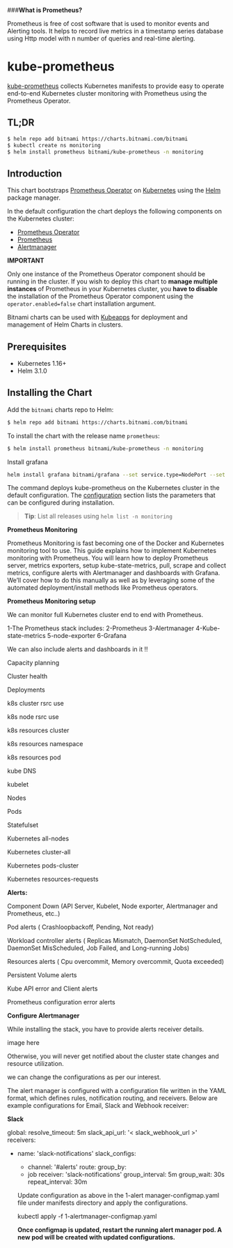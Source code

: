 ###**What is Prometheus?**

Prometheus is free of cost software that is used to monitor events and Alerting tools. It helps to record live metrics in a timestamp series database using Http model with n number of queries and real-time alerting.


# kube-prometheus

[kube-prometheus](https://github.com/prometheus-operator/kube-prometheus) collects Kubernetes manifests to provide easy to operate end-to-end Kubernetes cluster monitoring with Prometheus using the Prometheus Operator.

## TL;DR

```bash
$ helm repo add bitnami https://charts.bitnami.com/bitnami
$ kubectl create ns monitoring
$ helm install prometheus bitnami/kube-prometheus -n monitoring
```

## Introduction

This chart bootstraps [Prometheus Operator](https://github.com/bitnami/bitnami-docker-prometheus-operator) on [Kubernetes](http://kubernetes.io) using the [Helm](https://helm.sh) package manager.

In the default configuration the chart deploys the following components on the Kubernetes cluster:

- [Prometheus Operator](https://github.com/prometheus-operator/prometheus-operator)
- [Prometheus](https://github.com/prometheus/prometheus/)
- [Alertmanager](https://github.com/prometheus/alertmanager)

**IMPORTANT**

Only one instance of the Prometheus Operator component should be running in the cluster. If you wish to deploy this chart to **manage multiple instances** of Prometheus in your Kubernetes cluster, you **have to disable** the installation of the Prometheus Operator component using the `operator.enabled=false` chart installation argument.

Bitnami charts can be used with [Kubeapps](https://kubeapps.com/) for deployment and management of Helm Charts in clusters.

## Prerequisites

- Kubernetes 1.16+
- Helm 3.1.0

## Installing the Chart

Add the `bitnami` charts repo to Helm:

```bash
$ helm repo add bitnami https://charts.bitnami.com/bitnami
```

To install the chart with the release name `prometheus`:

```bash
$ helm install prometheus bitnami/kube-prometheus -n monitoring
```

Install grafana

```bash
helm install grafana bitnami/grafana --set service.type=NodePort --set admin.password=GRAFANA_PASSWORD -n monitoring
```

The command deploys kube-prometheus on the Kubernetes cluster in the default configuration. The [configuration](#configuration) section lists the parameters that can be configured during installation.

> **Tip**: List all releases using `helm list -n monitoring`


**Prometheus Monitoring** 

Prometheus Monitoring is fast becoming one of the Docker and Kubernetes monitoring tool to use. This guide explains how to implement Kubernetes monitoring with Prometheus. You will learn how to deploy Prometheus server, metrics exporters, setup kube-state-metrics, pull, scrape and collect metrics, configure alerts with Alertmanager and dashboards with Grafana. We’ll cover how to do this manually as well as by leveraging some of the automated deployment/install methods like Prometheus operators.

**Prometheus Monitoring setup** 

We can monitor full Kubernetes cluster end to end with Prometheus.

1-The Prometheus stack includes:
2-Prometheus
3-Alertmanager
4-Kube-state-metrics
5-node-exporter
6-Grafana

We can also include alerts and dashboards in it !!

Capacity planning

Cluster health

Deployments

k8s cluster rsrc use

k8s node rsrc use

k8s resources cluster

k8s resources namespace

k8s resources pod

kube DNS

kubelet

Nodes

Pods

Statefulset

Kubernetes all-nodes

Kubernetes cluster-all

Kubernetes pods-cluster

Kubernetes resources-requests


**Alerts:**

Component Down (API Server, Kubelet, Node exporter, Alertmanager and Prometheus, etc..)

Pod alerts ( Crashloopbackoff, Pending, Not ready)

Workload controller alerts ( Replicas Mismatch, DaemonSet NotScheduled, DaemonSet MisScheduled, Job Failed, and Long-running Jobs)

Resources alerts ( Cpu overcommit, Memory overcommit, Quota exceeded)

Persistent Volume alerts

Kube API error and Client alerts

Prometheus configuration error alerts


**Configure Alertmanager**

While installing the stack, you have to provide alerts receiver details.

image here 

Otherwise, you will never get notified about the cluster state changes and resource utilization.

we can change the configurations as per our interest.

The alert manager is configured with a configuration file written in the YAML format, which defines rules, notification routing, and receivers.
Below are example configurations for Email, Slack and Webhook receiver:

**Slack**

global:
  resolve_timeout: 5m
  slack_api_url: '< slack_webhook_url >'
receivers:
- name: 'slack-notifications'
  slack_configs:
  - channel: '#alerts'
route:
  group_by:
  - job
  receiver: 'slack-notifications'
  group_interval: 5m
  group_wait: 30s
  repeat_interval: 30m
  
  
  Update configuration as above in the 1-alert manager-configmap.yaml file under manifests directory and apply the configurations.
  
  kubectl apply -f 1-alertmanager-configmap.yaml
  
  **Once configmap is updated, restart the running alert manager pod. A new pod will be created with updated configurations.**
